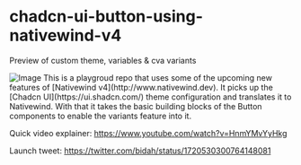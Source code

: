 # chadcn-ui-button-using-nativewind-v4
Preview of custom theme, variables &amp; cva variants

<img src="https://i.imgur.com/F7gcfeL.png" alt="Image">
This is a playgroud repo that uses some of the upcoming new features of [Nativewind v4](http://www.nativewind.dev). It picks up the [Chadcn UI](https://ui.shadcn.com/) theme configuration and translates it to Nativewind. With that it takes the basic building blocks of the Button components to enable the variants feature into it. 

Quick video explainer: https://www.youtube.com/watch?v=HnmYMvYyHkg

Launch tweet: https://twitter.com/bidah/status/1720530300764148081


